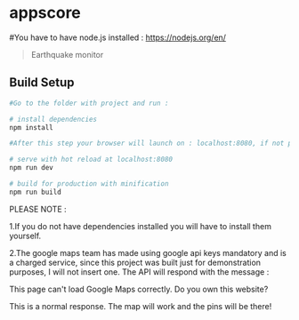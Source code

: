 # appscore
#You have to have node.js installed :
 https://nodejs.org/en/


> Earthquake monitor 

## Build Setup

``` bash
#Go to the folder with project and run : 

# install dependencies
npm install

#After this step your browser will launch on : localhost:8080, if not please navigate there .

# serve with hot reload at localhost:8080
npm run dev

# build for production with minification
npm run build
```

PLEASE NOTE : 

1.If you do not have dependencies installed you will have to install them yourself.

2.The google maps team has made using google api keys mandatory and is a charged service, since this project was built just for demonstration purposes, I will not insert one. 
 The API will respond with the message :

  This page can't load Google Maps correctly.
    Do you own this website?

This is a normal response. The map will work and the pins will be there!
